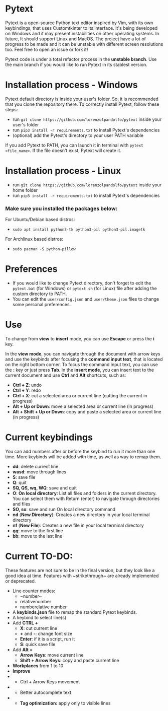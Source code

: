 # Pytext
Pytext is a open-source Python text editor inspired by Vim, with its own keybindings, that uses Customtkinter to its interface. 
It's being developed on Windows and it may present instabilities on other operating systems. In future, It should support Linux and MacOS.
The project have a lot of progress to be made and it can be unstable with different screen resolutions too.
Feel free to open an issue or fork it!

Pytext code is under a total refactor process in the **unstable branch**. Use the main branch if you would like to run Pytext in its stablest version.

# Installation process - Windows
Pytext default directory is inside your user's folder. So, it is recommended that you clone the repository there.
To correctly install Pytext, follow these steps:
- run `git clone https://github.com/lorenzolpandolfo/pytext` inside your user's folder
- run `pip3 install -r requirements.txt` to install Pytext's dependencies
- (optional) add the Pytext's directory to your user PATH variable

If you add Pytext to PATH, you can launch it in terminal with `pytext <file_name>`. If the file doesn't exist, Pytext will create it.

# Installation process - Linux
- run `git clone https://github.com/lorenzolpandolfo/pytext` inside your home folder
- run `pip3 install -r requirements.txt` to install Pytext's dependencies

### Make sure you installed the packages below:

For Ubuntu/Debian based distros:
- `sudo apt install python3-tk python3-pil python3-pil.imagetk`

For Archlinux based distros:
- `sudo pacman -S python-pillow`

# Preferences
- If you would like to change Pytext directory, don't forget to edit the `pytext.bat` (for Windows) or `pytext.sh` (for Linux) file after adding the custom directory to PATH.
- You can edit the `user/config.json` and `user/theme.json` files to change some personal preferences.

# Use
To change from **view** to **insert** mode, you can use **Escape** or press the **i** key.

In the **view mode**, you can navigate through the document with arrow keys and use the keybinds after focusing the **command input text**, that is located on the right bottom corner.
To focus the command input text, you can use the **:** key or just press **Tab**.
In the **insert mode**, you can insert text to the current document and use **Ctrl** and **Alt** shortcuts, such as:
- **Ctrl + Z**: undo 
- **Ctrl + Y**: redo 
- **Ctrl + X**: cut a selected area or current line (cutting the current in progress)
- **Alt + Up or Down**: move a selected area or current line (in progress)
- **Alt + Shift + Up or Down**: copy and paste a selected area or current line (in progress)

# Current keybindings
You can add numbers after or before the keybind to run it more than one time. More keybinds will be added with time, as well as way to
remap them.
- **dd**: delete current line
- **wasd**: move through lines
- **S**: save file
- **Q**: quit
- **SQ, QS, wq, WQ**: save and quit
- **O**: **On local directory**: List all files and folders in the current directory. You can select them with Return (enter) to navigate through directories and files
- **SO, so**: save and run On local directory command
- **nd** (**New Directory**): Creates a new directory in your local terminal directory
- **nf** (**New File**): Creates a new file in your local terminal directory
- **gg**: move to the first line
- **bb**: move to the last line

# Current TO-DO:
These features are not sure to be in the final version, but they look like a good idea at time. Features with ~strikethrough~ are already implemented or deprecated.
- Line counter modes:
  - ~number~
  - relativenumber
  - numberelative number
- A **keybinds.json** file to remap the standard Pytext keybinds.
- A keybind to select line(s)
- Add **CTRL +**
  - **X**: cut current line
  - **+** and **-**: change font size
  - **Enter**: if it is a script, run it
  - **S**: quick save file
- Add **Alt +**
  - **Arrow Keys**: move current line
  - **Shift + Arrow Keys**: copy and paste current line
- **Workplaces** from 1 to 10
- **Improve**
- - Ctrl + Arrow Keys movement
- - Better autocomplete text
- - **Tag optimization:** apply only to visible lines 
